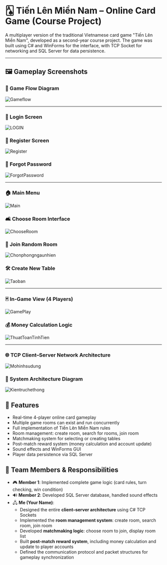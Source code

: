 # 🂡 Tiến Lên Miền Nam – Online Card Game (Course Project)

A multiplayer version of the traditional Vietnamese card game "Tiến Lên Miền Nam", developed as a second-year course project. The game was built using C# and WinForms for the interface, with TCP Socket for networking and SQL Server for data persistence.

---
## 🖼️ Gameplay Screenshots

### 🧭 Game Flow Diagram  
![Gameflow](IMAGE/GameFlow.png)

---

### 🔐 Login Screen  
![LOGIN](IMAGE/LOGIN.png)

### 📝 Register Screen  
![Register](IMAGE/Register.png)

### 🔑 Forgot Password  
![ForgotPassword](IMAGE/ForgotPassword.png)

---

### 🏠 Main Menu  
![Main](IMAGE/Main.png)

### 🛋️ Choose Room Interface  
![ChooseRoom](IMAGE/ChooseRoom.png)

### 🎲 Join Random Room  
![Chonphongngaunhien](IMAGE/Chonphongngaunhien.png)

### 🛠️ Create New Table  
![Taoban](IMAGE/Taoban.png)

---

### 🃏 In-Game View (4 Players)  
![GamePlay](IMAGE/GamePlay.png)

### 💰 Money Calculation Logic  
![ThuatToanTinhTien](IMAGE/ThuatToanTinhTien.png)

---

### 🌐 TCP Client–Server Network Architecture  
![Mohinhsudung](IMAGE/Mohinhsudung.png)

### 🧱 System Architecture Diagram  
![Kientruchethong](IMAGE/Kientruchethong.png)

## 🚀 Features
- Real-time 4-player online card gameplay
- Multiple game rooms can exist and run concurrently
- Full implementation of Tiến Lên Miền Nam rules
- Room management: create room, search for rooms, join room
- Matchmaking system for selecting or creating tables
- Post-match reward system (money calculation and account update)
- Sound effects and WinForms GUI
- Player data persistence via SQL Server

## 👥 Team Members & Responsibilities

- 🎮 **Member 1**: Implemented complete game logic (card rules, turn checking, win condition)
- 🔊 **Member 2**: Developed SQL Server database, handled sound effects
- 🖧 **Me (Your Name)**:
  - Designed the entire **client–server architecture** using C# TCP Sockets
  - Implemented the **room management system**: create room, search room, join room
  - Developed **matchmaking logic**: choose room to join, display room list
  - Built **post-match reward system**, including money calculation and update to player accounts
  - Defined the communication protocol and packet structures for gameplay synchronization
